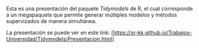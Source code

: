 Esta es una presentación del paquete *Tidymodels* de R, el cual corresponde a un megapaquete que permite generar múltiples modelos y métodos supervizados de manera simultánea.

La presentación se puede ver en este link: [https://sr-kk.github.io/Trabajos-Universidad/Tidymodels/Presentacion.html]
